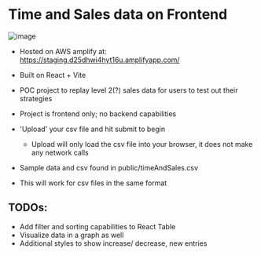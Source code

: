 # Time and Sales data on Frontend

![image](https://github.com/KT-man/timeAndSales-frontend/assets/89538905/99bb0b83-e99e-4cb4-904d-652be4045051)

- Hosted on AWS amplify at: https://staging.d25dhwi4hyt16u.amplifyapp.com/
- Built on React + Vite
- POC project to replay level 2(?) sales data for users to test out their strategies
- Project is frontend only; no backend capabilities
- 'Upload' your csv file and hit submit to begin

  - Upload will only load the csv file into your browser, it does not make any network calls

- Sample data and csv found in public/timeAndSales.csv
- This will work for csv files in the same format

## TODOs:

- Add filter and sorting capabilities to React Table
- Visualize data in a graph as well
- Additional styles to show increase/ decrease, new entries
